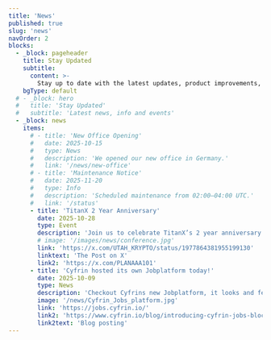 ```yaml
---
title: 'News'
published: true
slug: 'news'
navOrder: 2
blocks:
  - _block: pageheader
    title: Stay Updated
    subtitle:
      content: >-
        Stay up to date with the latest updates, product improvements, and community events.
    bgType: default
  # - _block: hero
  #   title: 'Stay Updated'
  #   subtitle: 'Latest news, info and events'
  - _block: news
    items:
      # - title: 'New Office Opening'
      #   date: 2025-10-15
      #   type: News
      #   description: 'We opened our new office in Germany.'
      #   link: '/news/new-office'
      # - title: 'Maintenance Notice'
      #   date: 2025-11-20
      #   type: Info
      #   description: 'Scheduled maintenance from 02:00–04:00 UTC.'
      #   link: '/status'
      - title: 'TitanX 2 Year Anniversary'
        date: 2025-10-28
        type: Event
        description: 'Join us to celebrate TitanX’s 2 year anniversary with exciting announcements. @UTAH_KRYPTO (X) and @PLANAAA101 (X) are on it. On 2025-11-01 and 2025-11-02 the $TITANX community will come together. There will be one hour blocks for the speakers.'
        # image: '/images/news/conference.jpg'
        link: 'https://x.com/UTAH_KRYPTO/status/1977864381955199130'
        linktext: 'The Post on X'
        link2: 'https://x.com/PLANAAA101'
      - title: 'Cyfrin hosted its own Jobplatform today!'
        date: 2025-10-09
        type: News
        description: 'Checkout Cyfrins new Jobplatform, it looks and feels great! And it is worth a visit for sure!'
        image: '/news/Cyfrin_Jobs_platform.jpg'
        link: 'https://jobs.cyfrin.io/'
        link2: 'https://www.cyfrin.io/blog/introducing-cyfrin-jobs-blockchain-native-recruitment'
        link2text: 'Blog posting'
---
```

